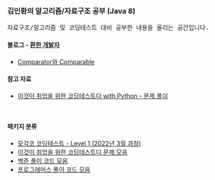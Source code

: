 ### 김인환의 알고리즘/자료구조 공부 (Java 8)
<pre>
자료구조/알고리즘 및 코딩테스트 대비 공부한 내용을 올리는 공간입니다.
</pre>

#### 블로그 - [환한 개발자](https://bool-flower.tistory.com)
- [Comparator와 Comparable](https://bool-flower.tistory.com/12)

#### 참고 자료
* [이것이 취업을 위한 코딩테스트다 with Python - 문제 풀이](https://github.com/ndb796/python-for-coding-test)
<br>

#### 패키지 분류
* [모각코 코딩테스트 - Level 1 (2022년 3월 과정)](https://github.com/inhwanK/algorithm_study/tree/master/src/algorithm_study/mogakco)
* [이것이 취업을 위한 코딩테스트다 문제 모음](https://github.com/inhwanK/algorithm_study/tree/master/src/algorithm_study/tic)
* [백준 풀이 코드 모음](https://github.com/inhwanK/algorithm_study/tree/master/src/algorithm_study/baekjoon)
* [프로그래머스 풀이 코드 모음](https://github.com/inhwanK/algorithm_study/tree/master/src/algorithm_study/programers)
<br>
